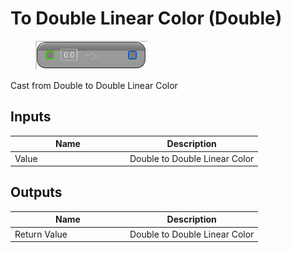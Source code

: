 # To Double Linear Color (Double)

<div align="left" data-full-width="false">

<figure><img src="To_Double_Linear_Color_(Double).png" alt=""><figcaption></figcaption></figure>

</div>

Cast from Double to Double Linear Color

## Inputs

<table>
<thead><tr><th width="170">Name</th><th>Description</th></tr></thead>
<tbody>
<tr><td>Value</td><td>Double to Double Linear Color</td></tr>
</tbody>
</table>

## Outputs

<table>
<thead><tr><th width="170">Name</th><th>Description</th></tr></thead>
<tbody>
<tr><td>Return Value</td><td>Double to Double Linear Color</td></tr>
</tbody>
</table>